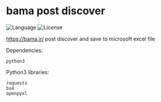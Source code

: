 # bama post discover

![Language](http://img.shields.io/:language-PYTHON-red.svg?style=flat-square) ![License](http://img.shields.io/:license-GPL-blue.svg?style=flat-square)

https://bama.ir/ post discover and save to microsoft excel file

Dependencies:
```
python3
```

Python3 libraries:
```
requests
bs4
openpyxl
```

